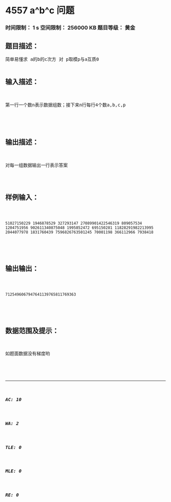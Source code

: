 # 4557 a^b^c 问题   
### 时间限制： 1 s     空间限制： 256000 KB     题目等级： 黄金  
## 题目描述：  

<pre>
简单易懂求 a的b的c次方 对 p取模p与a互质0<a,b,c< 10的12次方;0<p< 10的6次方  

</pre>
  
  
## 输入描述：  

<pre>
第一行一个数n表示数据组数；接下来n行每行4个数a,b,c,p  

</pre>
  
  
## 输出描述：  

<pre>
对每一组数据输出一行表示答案
</pre>
  
  
## 样例输入：  

<pre><code>
51027150229 1946878529 327293147 27089901422546319 809057534 1204751956 902611340875048 1995852472 695150281 11828291982213995 2044077978 1831760439 7596826763501245 70001198 366112966 7938418  

</code></pre>
  
  
## 输出输出：  

<pre><code>
7125496067947641139765811769363  

</code></pre>
  
  
## 数据范围及提示：  

<pre>
如题面数据没有梯度哟  

</pre>
  
  
***  

##### AC: 10  
##### WA: 2  
##### TLE: 0  
##### MLE: 0  
##### RE: 0  
